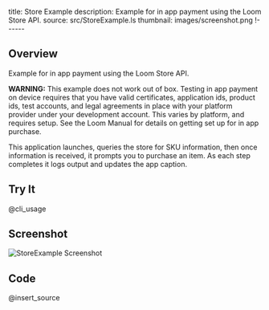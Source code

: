 title: Store Example
description: Example for in app payment using the Loom Store API.
source: src/StoreExample.ls
thumbnail: images/screenshot.png
!------

## Overview
Example for in app payment using the Loom Store API.

**WARNING:** This example does not work out of box. Testing in app payment
on device requires that you have valid certificates, application ids,
product ids, test accounts, and legal agreements in place with your
platform provider under your development account. This varies by
platform, and requires setup. See the Loom Manual for details on getting
set up for in app purchase.

This application launches, queries the store for SKU information, then
once information is received, it prompts you to purchase an item. As each
step completes it logs output and updates the app caption.

## Try It
@cli_usage

## Screenshot
![StoreExample Screenshot](images/screenshot.png)

## Code
@insert_source
